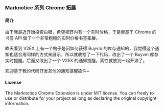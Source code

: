 ### Marknotice 系列 Chrome 拓展

#### 简介

由于我最近开始投资白银，希望视野内有一个实时价格，于是就基于 Chrome 的书签 API 做了一个非常粗糙的实时价格书签拓展。

昨天看到 V2EX 上有一个帖子是问如何获得 Buyvm 的库存通知的，我觉得这个通知也适合用同样的方式来展示，所以就收拾了一下代码，改出了一个 Buyvm 库存实时提醒。后面又改出了一个 V2EX 的通知提醒。索性就放到一起开源了。

欢迎基于我的代码开发其他的通知提醒插件~

#### License

The Marknotice Chrome Extension is under MIT license. You can freely to use or distribute for your project as long as declaring the original copyright information.